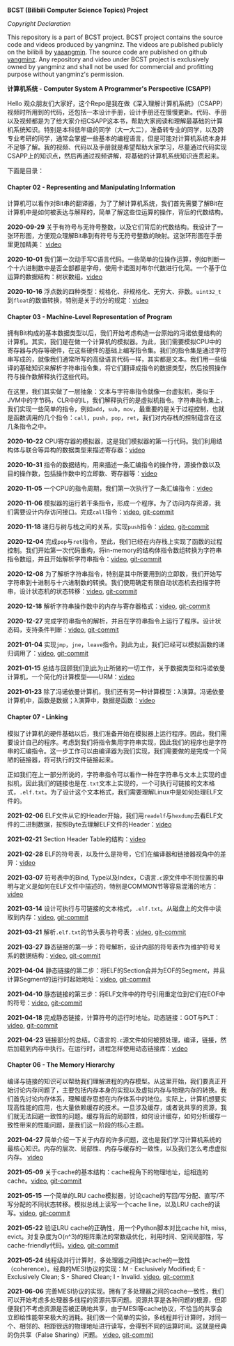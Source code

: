 **BCST (Bilibili Computer Science Topics) Project**

*Copyright Declaration*

This repository is a part of BCST project. BCST project contains the source code and videos produced by yangminz. The videos are published publicly on the bilibili by [yaaangmin](https://space.bilibili.com/4564101). The source code are published on github [yangminz](https://github.com/yangminz). Any repository and video under BCST project is exclusively owned by yangminz and shall not be used for commercial and profitting purpose without yangminz's permission.

**计算机系统 - Computer System A Programmer's Perspective (CSAPP)**

Hello 观众朋友们大家好，这个Repo是我在做《深入理解计算机系统》（CSAPP）视频时所用到的代码，还包括一本设计手册，设计手册还在慢慢更新。代码、手册以及视频都是为了给大家介绍CSAPP这本书，帮助大家阅读和理解最基础的计算机系统知识。特别是本科低年级的同学（大一大二），准备转专业的同学，以及跨专业考研的同学，通常会掌握一些基本的编程语言，但是可能对计算机系统本身并不足够了解。我的视频、代码以及手册就是希望帮助大家学习，尽量通过代码实现CSAPP上的知识点，然后再通过视频讲解，将基础的计算机系统知识连贯起来。

下面是目录：

#### Chapter 02 - Representing and Manipulating Information

计算机可以看作对Bit串的翻译器，为了了解计算机系统，我们首先需要了解Bit在计算机中是如何被表达与解释的，简单了解这些位运算的操作，背后的代数结构。

**2020-09-29** 关于有符号与无符号整数，以及它们背后的代数结构。我设计了一张环形图，方便观众理解Bit串到有符号与无符号整数的映射。这张环形图在手册里更加精美： [video](https://www.bilibili.com/video/BV1mp4y1a7X4/)

**2020-10-01** 我们第一次动手写C语言代码。一些简单的位操作运算，例如判断一个十六进制数中是否全部都是字母，使用卡诺图对布尔代数进行化简。一个基于位运算的数据结构：树状数组。[video](https://www.bilibili.com/video/BV1Hi4y1E7Bn/)

**2020-10-16** 浮点数的四种类型：规格化、非规格化、无穷大、非数。`uint32_t`到`float`的数值转换，特别是关于约分的规定：[video](https://www.bilibili.com/video/BV1vy4y1C75t/)

#### Chapter 03 - Machine-Level Representation of Program

拥有Bit构成的基本数据类型以后，我们开始考虑构造一台原始的冯诺依曼结构的计算机。其实，我们是在做一个计算机的模拟器。为此，我们需要模拟CPU中的寄存器与内存等硬件，在这些硬件的基础上编写指令集。我们的指令集是通过字符串写成的，就像我们通常所写的高级语言代码一样，其实都是文本。我们用一些编译的基础知识来解析字符串指令集，将它们翻译成指令的数据类型，然后按照操作符与操作数解释执行这些代码。

在这里，我们其实做了一层抽象：文本与字符串指令就像一台虚拟机，类似于JVM中的字节码，CLR中的IL，我们解释执行的是虚拟机指令。字符串指令集上，我们实现一些简单的指令，例如`add`，`sub`，`mov`，最重要的是关于过程控制，也就是函数调用的几个指令：`call`，`push`，`pop`，`ret`，我们对内存栈的控制蕴含在这几条指令之中。

**2020-10-22** CPU寄存器的模拟器，这是我们模拟器的第一行代码。我们利用结构体与联合等异构的数据类型来描述寄存器：[video](https://www.bilibili.com/video/BV1vy4y1C75t/)

**2020-10-31** 指令的数据结构，用来描述一条汇编指令的操作符，源操作数以及目的操作数，包括操作数中的立即数、寄存器等：[video](https://www.bilibili.com/video/BV1Na4y1s7m6/)

**2020-11-05** 一个CPU的指令周期，我们第一次执行了一条汇编指令：[video](https://www.bilibili.com/video/BV1sZ4y1V7uu/)

**2020-11-06** 模拟器的运行若干条指令，形成一个程序。为了访问内存资源，我们需要设计内存访问接口。完成`call`指令：[video](https://www.bilibili.com/video/BV1vK4y1E7sy/), [git-commit](https://github.com/yangminz/bcst_csapp/tree/27311bd90c7fe7971aeb9cda41fa9e7fee96e787)

**2020-11-18** 递归与树与栈之间的关系，实现`push`指令：[video](https://www.bilibili.com/video/BV1tz4y1y7JZ/), [git-commit](https://github.com/yangminz/bcst_csapp/tree/31eeb74aa3489a3f9fac02b9c65b202f6a13ee55)

**2020-12-04** 完成`pop`与`ret`指令，至此，我们已经在内存栈上实现了函数的过程控制。我们开始第一次代码重构，将in-memory的结构体指令数组转换为字符串指令数组，并且开始解析字符串指令：[video](https://www.bilibili.com/video/BV1WK41137JT/), [git-commit](https://github.com/yangminz/bcst_csapp/tree/004c77a87c6e26ca7a232f72661e099f7bae8b75)

**2020-12-08** 为了解析字符串指令，特别是其中所要用到的立即数，我们开始写字符串到十进制与十六进制数的转换。我们使用确定有限自动状态机去扫描字符串，设计状态机的状态转移：[video](https://www.bilibili.com/video/BV1ty4y1S7z1/), [git-commit](https://github.com/yangminz/bcst_csapp/tree/997cf33cd40fbdfc81e71d9d029163e5df80ecc1)

**2020-12-18** 解析字符串操作数中的内存与寄存器格式：[video](https://www.bilibili.com/video/BV1zT4y1M7GE), [git-commit](https://github.com/yangminz/bcst_csapp/tree/34beeb4bde0cf5b80757977acff63f8faed6b696)

**2020-12-27** 完成字符串指令的解析，并且在字符串指令上运行了程序。设计状态码，支持条件判断：[video](https://www.bilibili.com/video/BV1Qf4y1e73j), [git-commit](https://github.com/yangminz/bcst_csapp/tree/7ec8dbed8ba8362d94508c507b4e535c24d7fa8a)

**2021-01-04** 实现`jmp`，`jne`，`leave`指令。到此为止，我们已经可以模拟函数的递归调用了：[video](https://www.bilibili.com/video/BV1Ey4y1v7aG), [git-commit](https://github.com/yangminz/bcst_csapp/tree/17a1d75fdf410fd9456ab6316044ffc3c0331703)

**2021-01-15** 总结与回顾我们到此为止所做的一切工作，关于数据类型和冯诺依曼计算机，一个简化的计算模型——URM：[video](https://www.bilibili.com/video/BV1LU4y14792/)

**2021-01-23** 除了冯诺依曼计算机，我们还有另一种计算模型：λ演算。冯诺依曼计算机中，函数是数据；λ演算中，数据是函数：[video](https://www.bilibili.com/video/BV1Wv411s7yU/)

#### Chapter 07 - Linking

模拟了计算机的硬件基础以后，我们准备开始在模拟器上运行程序。因此，我们需要设计自己的程序。考虑到我们将指令集用字符串实现，因此我们的程序也是字符串的汇编指令。这一步工作可以由编译器为我们实现，我们需要做的是完成一个简陋的链接器，将可执行的文件链接起来。

正如我们在上一部分所说的，字符串指令可以看作一种在字符串与文本上实现的虚拟机，因此我们的链接也是在`.txt`文本上实现的，一个可执行可链接的文本格式，`.elf.txt`。为了设计这个文本格式，我们需要理解Linux中是如何处理ELF文件的。

**2021-02-06** ELF文件从它的Header开始，我们用`readelf`与`hexdump`去看ELF文件的二进制数据，按照Byte去理解ELF文件的Header：[video](https://www.bilibili.com/video/BV1MX4y1576E/)

**2021-02-21** Section Header Table的结构：[video](https://www.bilibili.com/video/BV1AU4y1s7Je/)

**2021-02-28** ELF的符号表，以及什么是符号，它们在编译器和链接器视角中的差异：[video](https://www.bilibili.com/video/BV1VX4y1V7JP/)

**2021-03-07** 符号表中的Bind, Type以及Index，C语言`.c`源文件中不同位置的申明与定义是如何在ELF文件中描述的，特别是COMMON节等容易混淆的地方：[video](https://www.bilibili.com/video/BV14h411Q7Rz/)

**2021-03-14** 设计可执行与可链接的文本格式，`.elf.txt`。从磁盘上的文件中读取到内存：[video](https://www.bilibili.com/video/BV1Ji4y1K7uw/), [git-commit](https://github.com/yangminz/bcst_csapp/tree/d7f871ced7e796fd75520b2af0cd14b390339cf7)

**2021-03-21** 解析`.elf.txt`的节头表与符号表：[video](https://www.bilibili.com/video/BV1Nz4y1279C/), [git-commit](https://github.com/yangminz/bcst_csapp/tree/7842d9c913ad48d233fc23384567e8df9bd715ee)

**2021-03-27** 静态链接的第一步：符号解析，设计内部的符号表作为维护符号关系的数据结构：[video](https://www.bilibili.com/video/BV1EZ4y1A7qM/), [git-commit](https://github.com/yangminz/bcst_csapp/tree/32dff6910b379436bef854252ca0dae4a06200ed)

**2021-04-04** 静态链接的第二步：将ELF的Section合并为EOF的Segment，并且计算Segment的运行时起始地址：[video](https://www.bilibili.com/video/BV1Lh411D7fh/), [git-commit](https://github.com/yangminz/bcst_csapp/tree/d2c4f611d0cffb8e029c254a41100be58392577f)

**2021-04-10** 静态链接的第三步：将ELF文件中的符号引用重定位到它们在EOF中的符号：[video](https://www.bilibili.com/video/bv1GU4y1h7mt), [git-commit](https://github.com/yangminz/bcst_csapp/tree/d0be3855f2b679fae31a66096a53661c277890e1)

**2021-04-18** 完成静态链接，计算符号的运行时地址。动态链接：GOT与PLT：[video](https://www.bilibili.com/video/BV1nQ4y1Z7us), [git-commit](https://github.com/yangminz/bcst_csapp/commit/316c38b76c329115d58d68e3fc626546ecab35ad)

**2021-04-23** 链接部分的总结。C语言的`.c`源文件如何被预处理，编译，链接，然后加载到内存中执行。在运行时，进程怎样使用动态链接库：[video](https://www.bilibili.com/video/BV1WU4y1b78m/)

#### Chapter 06 - The Memory Hierarchy

编译与链接的知识可以帮助我们理解进程的内存模型。从这里开始，我们要真正开始讨论内存问题了，主要包括内存本身的实现以及虚拟内存与物理内存的转换。我们首先讨论内存体系，理解缓存思想在内存体系中的地位。实际上，计算机想要实现高性能的应用，也大量依赖缓存的技术。一旦涉及缓存，或者说共享的资源，我们就无法回避一致性的问题。缓存背后的局部性，如何设计缓存，如何分析缓存一致性带来的性能问题，是我们这一阶段的核心主题。

**2021-04-27** 简单介绍一下关于内存的许多问题，这也是我们学习计算机系统的最核心知识。内存的层次、局部性、内存与缓存的一致性，以及我们怎么考虑虚拟内存。 [video](https://www.bilibili.com/video/BV1DA411V7LY/)

**2021-05-09** 关于cache的基本结构：cache视角下的物理地址，组相连的cache。[video](https://www.bilibili.com/video/BV14U4y1t7SJ), [git-commit](https://github.com/yangminz/bcst_csapp/commit/36503ec7b319658e08fd38aebcb76ec5f0ba6467)

**2021-05-15** 一个简单的LRU cache模拟器，讨论cache的写回/写分配、直写/不写分配的不同状态转移。模拟总线上读写一个cache line，以及LRU cache的读写。[video](https://www.bilibili.com/video/bv1y64y1C7XH), [git-commit](https://github.com/yangminz/bcst_csapp/commit/17d4782f9c00526cb30c0d747f8ed9ab5a6b8c13)

**2021-05-22** 验证LRU cache的正确性，用一个Python脚本对比cache hit, miss, evict。对复杂度为O(n^3)的矩阵乘法的常数级优化，利用时间、空间局部性，写cache-friendly代码。[video](https://www.bilibili.com/video/BV1xK4y197tp/), [git-commit](https://github.com/yangminz/bcst_csapp/commit/9bad8ffe7338f90b2dbd2bd6ad7b4147048cb1aa)

**2021-05-24** 线程级并行计算时，多处理器之间维护cache的一致性（coherence）。经典的MESI协议的实现：M - Exclusively Modified; E - Exclusively Clean; S - Shared Clean; I - Invalid. [video](https://www.bilibili.com/video/BV1zq4y1E7FE/), [git-commit](https://github.com/yangminz/bcst_csapp/commit/5a30fed6968dbf8570d89069795f8787294f06ae)

**2021-06-06** 完善MESI协议的实现。拥有了多处理器之间的cache一致性，我们可以开始考虑多处理器多线程的资源共享问题。资源共享是各种问题的根源，但即便我们不考虑资源是否被正确地共享，由于MESI等cache协议，不恰当的共享会立即给性能带来极大的消耗。我们做一个简单的实验，多线程并行计算时，对同一个、相邻的、相距很远的物理地址进行读写，会得到不同的运算时间。这就是经典的伪共享（False Sharing）问题。 [video](https://www.bilibili.com/video/BV1xg411G7h2/), [git-commit](https://github.com/yangminz/bcst_csapp/commit/3e16dd4725098d1bfda3320d325dbf7c319741c3)